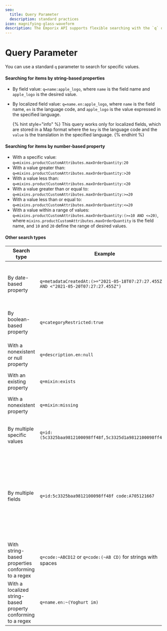 ```yaml
---
seo:
  title: Query Parameter
  description: standard practices
icon: magnifying-glass-waveform
description: The Emporix API supports flexible searching with the `q` query parameter, allowing filtering by string, localized, or numeric field values using exact matches, comparisons, and ranges.
---
```


# Query Parameter

You can use a standard `q` parameter to search for specific values.

#### Searching for items by string-based properties

* By field value: `q=name:apple_logo`, where `name` is the field name and `apple_logo` is the desired value.
*   By localized field value: `q=name.en:apple_logo`, where `name` is the field name, `en` is the language code, and `apple_logo` is the value expressed in the specified language.

    {% hint style="info" %}
    This query works only for localized fields, which are stored in a Map format where the `key` is the language code and the `value` is the translation in the specified language.
    {% endhint %}

#### Searching for items by number-based property

* With a specific value: `q=mixins.productCustomAttributes.maxOrderQuantity:20`
* With a value greater than: `q=mixins.productCustomAttributes.maxOrderQuantity:>20`
* With a value less than: `q=mixins.productCustomAttributes.maxOrderQuantity:<20`
* With a value greater than or equal to: `q=mixins.productCustomAttributes.maxOrderQuantity:>=20`
* With a value less than or equal to: `q=mixins.productCustomAttributes.maxOrderQuantity:<=20`
* With a value within a range of values: `q=mixins.productCustomAttributes.maxOrderQuantity:(>=10 AND <=20)`, where `mixins.productCustomAttributes.maxOrderQuantity` is the field name, and `10` and `20` define the range of desired values.

#### Other search types

<table><thead><tr><th width="115.72796630859375">Search type</th><th width="503.068115234375">Example</th><th width="417.780517578125">Description</th></tr></thead><tbody><tr><td>By date-based property</td><td><code>q=metadataCreatedAt:(>="2021-05-18T07:27:27.455Z" AND &#x3C;"2021-05-20T07:27:27.455Z")</code></td><td>All number-based property queries are also valid for dates. In this case, the date should be enclosed in double quotes.</td></tr><tr><td>By boolean-based property</td><td><code>q=categoryRestricted:true</code></td><td>Here, <code>categoryRestricted</code> is the boolean field name and <code>true</code> is the desired value.</td></tr><tr><td>With a nonexistent or null property</td><td><code>q=description.en:null</code></td><td>Here, <code>description.en</code> is the field set to <code>null</code> or is nonexistent in the database.</td></tr><tr><td>With an existing property</td><td><code>q=mixin:exists</code></td><td>Here, <code>mixin</code> is the field that exists in the database.</td></tr><tr><td>With a nonexistent property</td><td><code>q=mixin:missing</code></td><td>Here, <code>mixin</code> is the field that does not exist in the database.</td></tr><tr><td>By multiple specific values</td><td><code>q=id:(5c3325baa9812100098ff48f,5c3325d1a9812100098ff494)</code></td><td>Here, <code>id</code> is the field name, and the values within the brackets are the desired IDs.</td></tr><tr><td>By multiple fields</td><td><code>q=id:5c3325baa9812100098ff48f code:A705121667</code></td><td>Here, <code>id</code> and <code>code</code> are field names. All objects containing the specified values are returned. Multiple fields (separated by spaces) can be specified. Multiple values for each field can also be specified in the format shown earlier.</td></tr><tr><td>With string-based properties conforming to a regex</td><td><code>q=code:~ABCD12</code> or <code>q=code:(~AB CD)</code> for strings with spaces</td><td>Here, <code>code</code> is the field name, and <code>ABCD12</code> or <code>AB CD</code> are regex patterns for querying.</td></tr><tr><td>With a localized string-based property conforming to a regex</td><td><code>q=name.en:~(Yoghurt im)</code></td><td>Here, <code>name</code> is the field name, <code>en</code> is the language code, and <code>Yoghurt im</code> is the regex search term.</td></tr></tbody></table>
